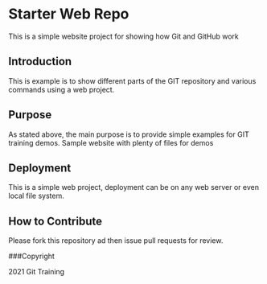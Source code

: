 # Starter Web Repo

This is a simple website project for showing how Git and GitHub work

## Introduction

This is example is to show different parts of the GIT repository and various commands using a web project.

## Purpose

As stated above, the main purpose is to provide simple examples for GIT training demos. Sample website with plenty of files for demos

## Deployment

This is a simple web project, deployment can be on any web server or even local file system.

## How to Contribute

Please fork this repository ad then issue pull requests for review.

###Copyright

2021 Git Training
